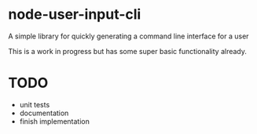 # node-user-input-cli
A simple library for quickly generating a command line interface for a user

This is a work in progress but has some super basic functionality already.

# TODO
* unit tests
* documentation
* finish implementation
